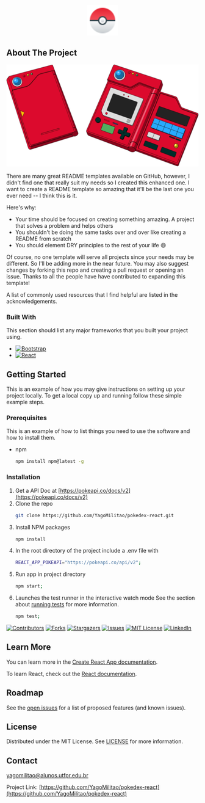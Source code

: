 <!-- PROJECT LOGO -->
<br />
<p align="center">
  <a href="https://raw.githubusercontent.com/YagoMilitao/pokedex-react/master/public/favicon.ico.png">
    <img src="public/favicon.ico.png" alt="Logo" width="80" height="80">
  </a>


<!-- ABOUT THE PROJECT -->
## About The Project

[![Product Name Screen Shot][product-screenshot]](https://example.com)

There are many great README templates available on GitHub, however, I didn't find one that really suit my needs so I created this enhanced one. I want to create a README template so amazing that it'll be the last one you ever need -- I think this is it.

Here's why:
* Your time should be focused on creating something amazing. A project that solves a problem and helps others
* You shouldn't be doing the same tasks over and over like creating a README from scratch
* You should element DRY principles to the rest of your life :smile:

Of course, no one template will serve all projects since your needs may be different. So I'll be adding more in the near future. You may also suggest changes by forking this repo and creating a pull request or opening an issue. Thanks to all the people have have contributed to expanding this template!

A list of commonly used resources that I find helpful are listed in the acknowledgements.

### Built With

This section should list any major frameworks that you built your project using.
* [![Bootstrap][Bootstrap.com]][Bootstrap-url]
* [![React][React.js]][React-url]



<!-- GETTING STARTED -->
## Getting Started

This is an example of how you may give instructions on setting up your project locally.
To get a local copy up and running follow these simple example steps.

### Prerequisites

This is an example of how to list things you need to use the software and how to install them.
* npm
  ```sh
  npm install npm@latest -g
  ```

### Installation

1. Get a API Doc at [https://pokeapi.co/docs/v2](https://pokeapi.co/docs/v2)
2. Clone the repo
   ```sh
   git clone https://github.com/YagoMilitao/pokedex-react.git
   ```
3. Install NPM packages
   ```sh
   npm install
   ```
4. In the root directory of the project include a .env file with
   ```sh
   REACT_APP_POKEAPI="https://pokeapi.co/api/v2";
   ```
5. Run app in project directory
   ```sh
   npm start;
   ```
6. Launches the test runner in the interactive watch mode See the section about [running tests](https://facebook.github.io/create-react-app/docs/running-tests) for more information.
   ```sh
   npm test;
   ```






<!-- PROJECT SHIELDS -->
<!--
*** I'm using markdown "reference style" links for readability.
*** Reference links are enclosed in brackets [ ] instead of parentheses ( ).
*** See the bottom of this document for the declaration of the reference variables
*** for contributors-url, forks-url, etc. This is an optional, concise syntax you may use.
*** https://www.markdownguide.org/basic-syntax/#reference-style-links
-->
[![Contributors][contributors-shield]][contributors-url]
[![Forks][forks-shield]][forks-url]
[![Stargazers][stars-shield]][stars-url]
[![Issues][issues-shield]][issues-url]
[![MIT License][license-shield]][license-url]
[![LinkedIn][linkedin-shield]][linkedin-url]


## Learn More

You can learn more in the [Create React App documentation](https://facebook.github.io/create-react-app/docs/getting-started).

To learn React, check out the [React documentation](https://reactjs.org/).
<!--
*** Thanks for checking out the Best-README-Template. If you have a suggestion
*** that would make this better, please fork the repo and create a pull request
*** or simply open an issue with the tag "enhancement".
*** Thanks again! Now go create something AMAZING! :D
-->


<!-- ROADMAP -->
## Roadmap

See the [open issues](https://github.com/othneildrew/Best-README-Template/issues) for a list of proposed features (and known issues).





<!-- LICENSE -->
## License

Distributed under the MIT License. See [LICENSE](https://docs.github.com/en/repositories/managing-your-repositorys-settings-and-features/customizing-your-repository/licensing-a-repository) for more information.



<!-- CONTACT -->
## Contact

yagomilitao@alunos.utfpr.edu.br

Project Link: [https://github.com/YagoMilitao/pokedex-react](https://github.com/YagoMilitao/pokedex-react)



<!-- ACKNOWLEDGEMENTS -->
<!--## Acknowledgements-->
<!-- * [GitHub Emoji Cheat Sheet](https://www.webpagefx.com/tools/emoji-cheat-sheet) -->
<!-- * [Img Shields](https://shields.io) -->
<!-- * [Choose an Open Source License](https://choosealicense.com) -->
<!-- * [GitHub Pages](https://pages.github.com) -->
<!-- * [Animate.css](https://daneden.github.io/animate.css) -->
<!-- * [Loaders.css](https://connoratherton.com/loaders) -->
<!-- * [Slick Carousel](https://kenwheeler.github.io/slick) -->
<!-- * [Smooth Scroll](https://github.com/cferdinandi/smooth-scroll) -->
<!-- * [Sticky Kit](http://leafo.net/sticky-kit) -->
<!-- * [JVectorMap](http://jvectormap.com) -->
<!-- * [Font Awesome](https://fontawesome.com) -->




<!-- MARKDOWN LINKS & IMAGES -->
<!-- https://www.markdownguide.org/basic-syntax/#reference-style-links -->
[contributors-shield]: https://img.shields.io/github/contributors/YagoMilitao/pokedex-react.svg?style=for-the-badge
[contributors-url]: https://github.com/YagoMilitao/pokedex-react/graphs/contributors
[forks-shield]: https://img.shields.io/github/forks/YagoMilitao/pokedex-react.svg?style=for-the-badge
[forks-url]: https://github.com/YagoMilitao/pokedex-react/network/members
[stars-shield]: https://img.shields.io/github/stars/YagoMilitao/pokedex-react.svg?style=for-the-badge
[stars-url]: https://github.com/YagoMilitao/pokedex-react/stargazers
[issues-shield]: https://img.shields.io/github/issues/YagoMilitao/pokedex-react.svg?style=for-the-badge
[issues-url]: https://github.com/YagoMilitao/pokedex-react/issues
[license-shield]: https://img.shields.io/github/license/YagoMilitao/pokedex-react.svg?style=for-the-badge
[license-url]: https://github.com/YagoMilitaopokedex-react/blob/master/LICENSE.txt
[linkedin-shield]: https://img.shields.io/badge/-LinkedIn-black.svg?style=for-the-badge&logo=linkedin&colorB=555
[linkedin-url]: https://linkedin.com/in/YagoMilitao
[React.js]: https://img.shields.io/badge/React-20232A?style=for-the-badge&logo=react&logoColor=61DAFB
[React-url]: https://reactjs.org/
[Bootstrap.com]: https://img.shields.io/badge/Bootstrap-563D7C?style=for-the-badge&logo=bootstrap&logoColor=white
[Bootstrap-url]: https://getbootstrap.com

[product-screenshot]: public/Pokedex.png

